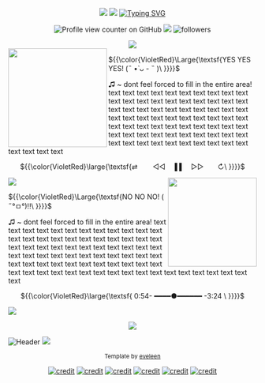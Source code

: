  <!-- template is made for laptop/desktop, but it's not completely broken on mobile. -->
<p align="center">
  <img src= https://64.media.tumblr.com/16ab4250df2c3c8123acf22afb834456/a141beeef0eba544-aa/s2048x3072/4480212d1a9389a3b71ff5fa1042fa16d29c88b3.pnj>
  <img src="https://64.media.tumblr.com/5403d717d7c14c64c63b2800f460ff05/518f1ae780c738ef-be/s2048x3072/0447d02103f32a215a8ec3332beacb4d9529fec8.pnj">
  <a href="https://git.io/typing-svg"><img src="https://readme-typing-svg.demolab.com?font=Tektur&size=30&duration=1000&pause=1000&color=00B5BD&center=true&multiline=true&width=435&height=79&lines=Virtual+singer+.+.+.;.+.+.+Turned+internet+icon+!!!" alt="Typing SVG" /></a>

<div align="center">
  
  ![Profile view counter on GitHub](https://komarev.com/ghpvc/?username=YOUR-GITHUB-USERNAME&color=00b5bd&style=plastic&label=MikuViews!) <!-- this is a profile view counter!make sure to edit "YOUR-GITHUB-USERNAME"! --> 
  <img src="https://64.media.tumblr.com/87fd7110c697a45ae7a9d5a9e1b0923c/92b6402e4022ca16-c7/s75x75_c1/7192d36bd8977a46b434e65ac1931ed81fa62036.gifv">
  <img alt="followers" title="Follow me on Github" src="https://img.shields.io/github/followers/YOUR-GITHUB-USERNAME?color=00b5bd&style=plastic&abbreviated=false&label=MikuFans!"/> <!-- this is a follower counter! make sure to edit "YOUR-GITHUB-USERNAME"! -->

<img src=https://64.media.tumblr.com/494f43a77fc511198310c7ac75828a3c/a141beeef0eba544-8a/s2048x3072/e3e479332f82c0b763146556ecf8b0e258a63fa9.pnj>

</div>

  <img align="left" height="200" width="200" src="https://64.media.tumblr.com/e0ca94c6e3f4765cf570f062cf1aa17b/99b8931e1cf23bb0-f6/s100x200/484ed86312a0a1d8b0a99189d8dc41ff94dc46ec.gifv">
  
  ${{\color{VioletRed}\Large{\textsf{YES YES YES!    (˵ •̀ ᴗ - ˵ )\ \}}}}\$  <br> 

♫ ~ dont feel forced to fill in the entire area! text text text text text text text text text text text text text text text text text text text text text text text text text text text text text text text text text text text text text text text text text text text text text text text text text text text text text text text text text text text text text text text text text text text text text text text text text text <br>
    <!-- Replace the 'text' with info about yourself! -->
    <p align="center">
  ${{\color{VioletRed}\large{\textsf{⇄⠀⠀⠀◁◁⠀ ▐  ▌ ⠀▷▷  ⠀ ⠀↻\ \}}}}\$  <br>

</p>

<img src=https://64.media.tumblr.com/494f43a77fc511198310c7ac75828a3c/a141beeef0eba544-8a/s2048x3072/e3e479332f82c0b763146556ecf8b0e258a63fa9.pnj>

<img align="right" width="180" height="180" src="https://64.media.tumblr.com/ed947aba21eb2be9e5379ed370107b93/99b8931e1cf23bb0-d0/s100x200/f9cbadfd23faf98f3be237943c5340c298e80ea2.gifv">

  <div align="left">

  ${{\color{VioletRed}\Large{\textsf{NO NO NO! ( ˶°ㅁ°)!!\ \}}}}\$  <br> 

</div>
<p> ♫ ~ dont feel forced to fill in the entire area! text text text text text text text text text text text text text text text text text text text text text text text text text text text text text text text text text text text text text text text text text text text text text text text text text text text text text text text text text text text text text text text text text text text text text text text text text text <br> </p>
    <!-- Replace the 'text' with info about people you do not want interacting  --> 
    <div align="center">
     
  ${{\color{VioletRed}\large{\textsf{ 0:54- ━━━━●━━━━━━ -3:24 \ \}}}}\$  <br>
</div>
<img src=https://64.media.tumblr.com/494f43a77fc511198310c7ac75828a3c/a141beeef0eba544-8a/s2048x3072/e3e479332f82c0b763146556ecf8b0e258a63fa9.pnj>


<p align="center">

<img src="https://64.media.tumblr.com/b2335da93753a19538faa61b897b6ae7/abc65c28f442103a-7a/s500x750/bf2394e9d4f8c42057a9866020880fa31466390b.gifv">


<img src="https://64.media.tumblr.com/5403d717d7c14c64c63b2800f460ff05/518f1ae780c738ef-be/s2048x3072/0447d02103f32a215a8ec3332beacb4d9529fec8.pnj" alt="Header"> <img src=https://64.media.tumblr.com/509ed86e2e56ad61e93c1f1c5cd788b9/a141beeef0eba544-2c/s2048x3072/b38a55535ceecd93a03685dad8c1ab1f2c2c721f.pnj>

</p>

<div align="center">

<sub>Template by [eveleen](https://github.com/COUNTRY-HUMANS)
 
[![credit](https://64.media.tumblr.com/9084775267f845a1366928f5328c31bb/34c4e2eea20083af-cc/s75x75_c1/db6a1ba2ef6a0dd6d78c236338edb81d327ec056.gifv)](https://www.tumblr.com/miceontheweb/720725585660411904/hatsune-miku-favicons)
[![credit](https://64.media.tumblr.com/9084775267f845a1366928f5328c31bb/34c4e2eea20083af-cc/s75x75_c1/db6a1ba2ef6a0dd6d78c236338edb81d327ec056.gifv)](https://www.tumblr.com/thehatsunemiku/765536701736255488/blog-is-now-inactive?source=share)
[![credit](https://64.media.tumblr.com/9084775267f845a1366928f5328c31bb/34c4e2eea20083af-cc/s75x75_c1/db6a1ba2ef6a0dd6d78c236338edb81d327ec056.gifv)](https://www.tumblr.com/faviconuploader/751010459593932800/miku-things?source=share )
[![credit](https://64.media.tumblr.com/9084775267f845a1366928f5328c31bb/34c4e2eea20083af-cc/s75x75_c1/db6a1ba2ef6a0dd6d78c236338edb81d327ec056.gifv)](https://www.tumblr.com/kuro-web/769079000641536000/hatsune-miku-pixels-f2u-with-rebloglike?source=share)
[![credit](https://64.media.tumblr.com/9084775267f845a1366928f5328c31bb/34c4e2eea20083af-cc/s75x75_c1/db6a1ba2ef6a0dd6d78c236338edb81d327ec056.gifv)](https://www.tumblr.com/omi-resources/771050704613916672/im-going-to-write-a-fanfic-and-i-was-hoping-for-a)
[![credit](https://64.media.tumblr.com/9084775267f845a1366928f5328c31bb/34c4e2eea20083af-cc/s75x75_c1/db6a1ba2ef6a0dd6d78c236338edb81d327ec056.gifv)](https://www.tumblr.com/rwbyhate/772417900865781760/vocaloid-imvu-buttons-stamp)
</div>
